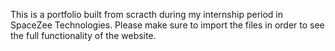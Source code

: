 This is a portfolio built from scracth during my internship period in SpaceZee Technologies. Please make sure to import the files in order to see the full functionality of the website.


